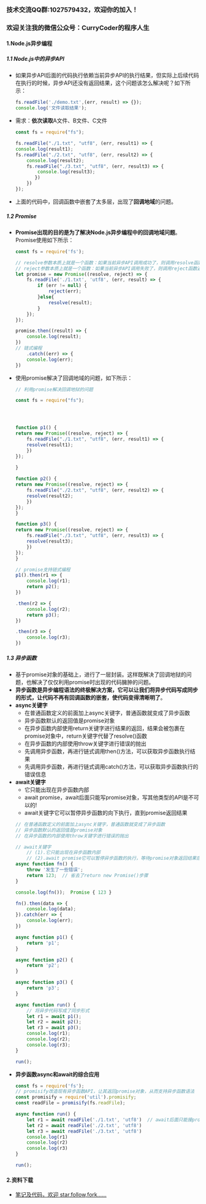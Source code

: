 ### 技术交流QQ群:1027579432，欢迎你的加入！
### 欢迎关注我的微信公众号：CurryCoder的程序人生

#### 1.Node.js异步编程

##### 1.1 Node.js中的异步API
- 如果异步API后面的代码执行依赖当前异步API的执行结果，但实际上后续代码在执行的时候，异步API还没有返回结果，这个问题该怎么解决呢？如下所示：
    ```javascript
    fs.readFile('./demo.txt',(err, result) => {});
    console.log('文件读取结果');
    ```
- 需求：**依次读取**A文件、B文件、C文件
    ```javascript
    const fs = require("fs");

    fs.readFile("./1.txt", "utf8", (err, result1) => {
    console.log(result1);
    fs.readFile("./2.txt", "utf8", (err, result2) => {
        console.log(result2);
        fs.readFile("./3.txt", "utf8", (err, result3) => {
            console.log(result3);
           }) 
        })
    });
    ```

- 上面的代码中，回调函数中嵌套了太多层，出现了**回调地域**的问题。

##### 1.2 Promise
- **Promise出现的目的是为了解决Node.js异步编程中的回调地域问题**。Promise使用如下所示：
    ```javascript
    const fs = require('fs');

    // resolve参数本质上就是一个函数：如果当前异步API调用成功了，则调用resolve函数返回异步API的结果
    // reject参数本质上就是一个函数：如果当前异步API调用失败了，则调用reject函数返回异步API的结果
    let promise = new Promise((resolve, reject) => {
        fs.readFile('./1.txt', 'utf8', (err, result) => {
            if (err != null) {
                reject(err);
            }else{
                resolve(result);
            }
        });
    });

    promise.then((result) => {
        console.log(result);
    })
    // 链式编程
        .catch((err) => {
        console.log(err);
    })
    ```

- 使用promise解决了回调地域的问题，如下所示：
    ```javascript
    // 利用promise解决回调地狱的问题

    const fs = require("fs");




    function p1() {
    return new Promise((resolve, reject) => {
        fs.readFile("./1.txt", "utf8", (err, result1) => {
        resolve(result1);
        })
    });
        
    }

    function p2() {
    return new Promise((resolve, reject) => {
        fs.readFile("./2.txt", "utf8", (err, result2) => {
        resolve(result2);
        })
    });
    }

    function p3() {
    return new Promise((resolve, reject) => {
        fs.readFile("./3.txt", "utf8", (err, result3) => {
        resolve(result3);
        })
    });
    }

    // promise支持链式编程
    p1().then(r1 => {
        console.log(r1);
        return p2();
    })

    .then(r2 => {
        console.log(r2);
        return p3();
    })

    .then(r3 => {
        console.log(r3);
    })
    ```

##### 1.3 异步函数
- 基于promise对象的基础上，进行了一层封装。这样既解决了回调地狱的问题，也解决了仅仅利用promise时出现的代码臃肿的问题。
- **异步函数是异步编程语法的终极解决方案，它可以让我们将异步代码写成同步的形式，让代码不再有回调函数的嵌套，使代码变得清晰明了**。
- **async关键字**
    - 在普通函数定义的前面加上async关键字，普通函数就变成了异步函数
    - 异步函数默认的返回值是promise对象 
    - 在异步函数内部使用return关键字进行结果的返回，结果会被包裹在promise对象中，return关键字代替了resolve()函数
    - 在异步函数的内部使用throw关键字进行错误的抛出
    - 先调用异步函数，再进行链式调用then()方法，可以获取异步函数执行结果
    - 先调用异步函数，再进行链式调用catch()方法，可以获取异步函数执行的错误信息
- **await关键字**
    - 它只能出现在异步函数内部
    - await promise，await后面只能写promise对象，写其他类型的API是不可以的!
    - await关键字它可以暂停异步函数的向下执行，直到promise返回结果
    ```javascript
    // 在普通函数定义的前面加上async关键字，普通函数就变成了异步函数
    // 异步函数默认的返回值是promise对象
    // 在异步函数的内部使用throw关键字进行错误的抛出

    // await关键字
        // (1).它只能出现在异步函数内部
        // (2).await promise它可以暂停异步函数的执行，等待promise对象返回结果后再向下执行函数
    async function fn() {
        throw '发生了一些错误';
        return 123;  // 省去了return new Promise()步骤
    }

    console.log(fn());  Promise { 123 }

    fn().then(data => {
        console.log(data);
    }).catch(err => {
        console.log(err);
    }) 

    async function p1() {
        return 'p1';
    }

    async function p2() {
        return 'p2';
    }

    async function p3() {
        return 'p3';
    }

    async function run() {
        // 将异步代码写成了同步形式
        let r1 = await p1();
        let r2 = await p2();
        let r3 = await p3();
        console.log(r1);
        console.log(r2);
        console.log(r3);
    }

    run();
    ```
- **异步函数async和await的综合应用**
    ```javascript
    const fs = require('fs');
    // promisify改造现有异步函数API，让其返回promise对象，从而支持异步函数语法
    const promisify = require('util').promisify;  
    const readFile = promisify(fs.readFile);

    async function run() {
        let r1 = await readFile('./1.txt', 'utf8')  // await后面只能接promise对象
        let r2 = await readFile('./2.txt', 'utf8')
        let r3 = await readFile('./3.txt', 'utf8')
        console.log(r1)
        console.log(r2)
        console.log(r3)
    }

    run();
    ```

#### 2.资料下载
- [笔记及代码，欢迎 star,follow,fork......](https://github.com/cdlwhm1217096231/HTML_CSS_JavaScript/tree/master/JavaScript)